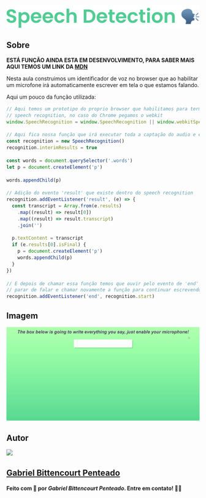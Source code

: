 <div align="center">
  <img src=".github/../../.github/Day18-img/title-day18.svg">
</div>

## Sobre
**ESTÁ FUNÇÃO AINDA ESTA EM DESENVOLVIMENTO, PARA SABER MAIS AQUI TEMOS UM LINK DA [MDN](https://developer.mozilla.org/en-US/docs/Web/API/SpeechRecognition/result_event)**

Nesta aula construimos um identificador de voz no browser que ao habilitar um microfone irá automaticamente escrever em tela o que estamos falando.

Aqui um pouco da função utilizada:
```javascript
// Aqui temos um prototipo do proprio browser que habilitamos para termos acesso ao 
// speech recognition, no caso do Chrome pegamos o webkit
window.SpeechRecognition = window.SpeechRecognition || window.webkitSpeechRecognition

// Aqui fica nossa função que irá executar toda a captação do audio e escrever ela em tela
const recognition = new SpeechRecognition()
recognition.interimResults = true

const words = document.querySelector('.words')
let p = document.createElement('p')

words.appendChild(p)

// Adição do evento 'result' que existe dentro do speech recognition
recognition.addEventListener('result', (e) => {
  const transcript = Array.from(e.results)
    .map((result) => result[0])
    .map((result) => result.transcript)
    .join('')

  p.textContent = transcript
  if (e.results[0].isFinal) {
    p = document.createElement('p')
    words.appendChild(p)
  }
})

// E depois de chamar essa função temos que ouvir pelo evento de 'end' que será quando a pessoa
// parar de falar e chamar novamente a função para continuar escrevendo em outro paragrafo
recognition.addEventListener('end', recognition.start)
```

## Imagem
<div align="center">
  <img src=".github/../../.github/Day18-img/day18.gif" width="800">
</div>

## Autor
<img src="https://unavatar.now.sh/github/gabrlcj" width="175" />

## [Gabriel Bittencourt Penteado](https://www.linkedin.com/in/gabriel-bittencourt-penteado/)

#### Feito com 🤎 por *Gabriel Bittencourt Penteado*. Entre em contato! 👋🏽